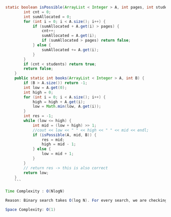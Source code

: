 ```java
static boolean isPossible(ArrayList < Integer > A, int pages, int students) {
        int cnt = 0;
        int sumAllocated = 0;
        for (int i = 0; i < A.size(); i++) {
            if (sumAllocated + A.get(i) > pages) {
                cnt++;
                sumAllocated = A.get(i);
                if (sumAllocated > pages) return false;
            } else {
                sumAllocated += A.get(i);
            }
        }
        if (cnt < students) return true;
        return false;
    }
    public static int books(ArrayList < Integer > A, int B) {
        if (B > A.size()) return -1;
        int low = A.get(0);
        int high = 0;
        for (int i = 0; i < A.size(); i++) {
            high = high + A.get(i);
            low = Math.min(low, A.get(i));
        }
        int res = -1;
        while (low <= high) {
            int mid = (low + high) >> 1;
            //cout << low << " " << high << " " << mid << endl; 
            if (isPossible(A, mid, B)) {
                res = mid;
                high = mid - 1;
            } else {
                low = mid + 1;
            }
        }
        // return res -> this is also correct
        return low;
    }
    ```

Time Complexity : O(NlogN)

Reason: Binary search takes O(log N). For every search, we are checking if an allocation is possible or not. Checking for allocation takes O(N).

Space Complexity: O(1)

